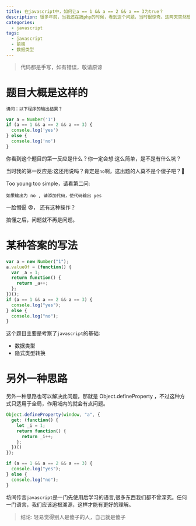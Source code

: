 ```yaml
---
title: 在javascript中，如何让a == 1 && a == 2 && a == 3为true？
description: 很多年前，当我还在搞php的时候，看到这个问题，当时很惊奇。这两天突然想起此事，所以记下来。
categories:
  - javascript
tags:
  - javascript
  - 前端
  - 数据类型
---
```


> 代码都是手写，如有错误，敬请原谅

# 题目大概是这样的

```javascript
请问：以下程序的输出结果？

var a = Number('1')
if (a == 1 && a == 2 && a == 3) {
  console.log('yes')
} else {
  console.log('no')
}
```

你看到这个题目的第一反应是什么？你一定会想:这么简单，是不是有什么坑？

当时我的第一反应是:这还用说吗？肯定是`no`啊，这出题的人莫不是个傻子吧？🤔

Too young too simple，请看第二问:

```
如果输出为 no , 请添加代码，使代码输出 yes
```

一脸懵逼 😨， 还有这种操作？

搞懂之后，问题就不再是问题。

# 某种答案的写法

```javascript
var a = new Number("1");
a.valueOf = (function() {
  var _a = 1;
  return function() {
    return _a++;
  };
})();
if (a == 1 && a == 2 && a == 3) {
  console.log("yes");
} else {
  console.log("no");
}
```

这个题目主要是考察了`javascript`的基础:

- 数据类型
- 隐式类型转换

# 另外一种思路

另外一种思路也可以解决此问题，那就是 Object.defineProperty ，不过这种方式只适用于全局，作用域内的就会有点问题。

```javascript
Object.defineProperty(window, "a", {
  get: (function() {
    let _i = 1;
    return function() {
      return _i++;
    };
  })()
});

if (a == 1 && a == 2 && a == 3) {
  console.log("yes");
} else {
  console.log("no");
}
```

坊间传言`javascript`是一门先使用后学习的语言,很多东西我们都不曾深究。任何一门语言，我们应该追根溯源，这样才能有更好的理解。

> 结论: 轻易觉得别人是傻子的人，自己就是傻子
